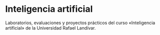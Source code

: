 # Inteligencia artificial
Laboratorios, evaluaciones y proyectos prácticos del curso «Inteligencia artificial» de la Universidad Rafael Landívar.
